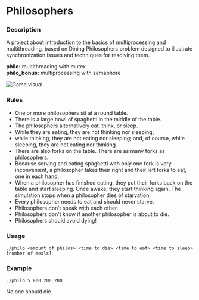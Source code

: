 # Philosophers

### Description
A project about introduction to the basics of multiprocessing and
multithreading, based on Dining Philosophers problem designed to illustrate 
synchronization issues and techniques for resolving them.

**philo:** multithreading with mutex  
**philo_bonus:** multiprocessing with semaphore

![Game visual](./assets/philo.gif)

### Rules
- One or more philosophers sit at a round table.
- There is a large bowl of spaghetti in the middle of the table.
- The philosophers alternatively eat, think, or sleep.
- While they are eating, they are not thinking nor sleeping;
- while thinking, they are not eating nor sleeping;
and, of course, while sleeping, they are not eating nor thinking.
- There are also forks on the table. There are as many forks as philosophers.
- Because serving and eating spaghetti with only one fork is very inconvenient, a
philosopher takes their right and their left forks to eat, one in each hand.
- When a philosopher has finished eating, they put their forks back on the table and
start sleeping. Once awake, they start thinking again. The simulation stops when
a philosopher dies of starvation.
- Every philosopher needs to eat and should never starve.
- Philosophers don’t speak with each other.
- Philosophers don’t know if another philosopher is about to die.
- Philosophers should avoid dying!

### Usage
    ./philo <amount of philos> <time to die> <time to eat> <time to sleep> [number of meals]

### Example
    ./philo 5 800 200 200

No one should die
